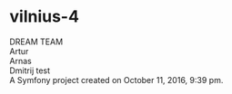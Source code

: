 # vilnius-4
DREAM TEAM <br />
Artur <br />
Arnas <br />
Dmitrij test <br />
A Symfony project created on October 11, 2016, 9:39 pm.
